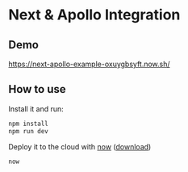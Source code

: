 # Next & Apollo Integration
## Demo
https://next-apollo-example-oxuygbsyft.now.sh/

## How to use
Install it and run:

```bash
npm install
npm run dev
```

Deploy it to the cloud with [now](https://zeit.co/now) ([download](https://zeit.co/download))

```bash
now
